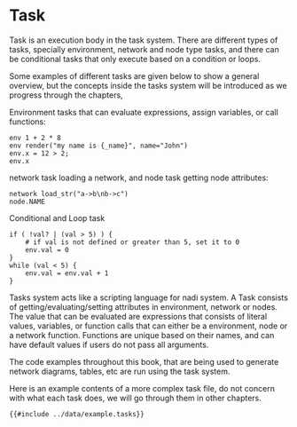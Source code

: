 # Task
Task is an execution body in the task system. There are different types of tasks, specially environment, network and node type tasks, and there can be conditional tasks that only execute based on a condition or loops.

Some examples of different tasks are given below to show a general overview, but the concepts inside the tasks system will be introduced as we progress through the chapters,

Environment tasks that can evaluate expressions, assign variables, or call functions:
```task run
env 1 + 2 * 8
env render("my name is {_name}", name="John")
env.x = 12 > 2;
env.x
```

network task loading a network, and node task getting node attributes:
```task run
network load_str("a->b\nb->c")
node.NAME
```

Conditional and Loop task
```task run
if ( !val? | (val > 5) ) {
	# if val is not defined or greater than 5, set it to 0
    env.val = 0
}
while (val < 5) {
	env.val = env.val + 1
}
```

Tasks system acts like a scripting language for nadi system. A
Task consists of getting/evaluating/setting attributes in environment, network or nodes. The value that can be evaluated are expressions that consists of literal values, variables, or function calls that can either be a environment, node or a network function. Functions are unique based on their names, and can
have default values if users do not pass all arguments.

The code examples throughout this book, that are being used to
generate network diagrams, tables, etc are run using the task system.

Here is an example contents of a more complex task file, do not concern with what each task does, we will go through them in other chapters.

```task
{{#include ../data/example.tasks}}
```

